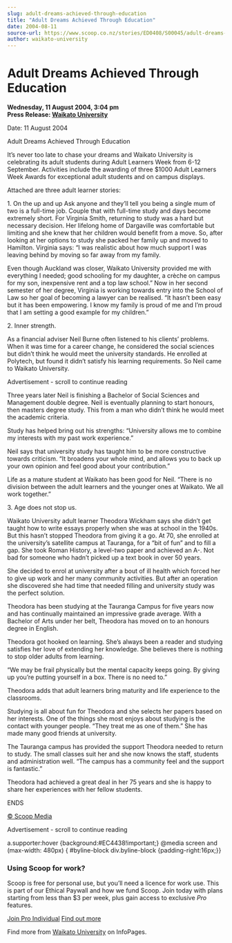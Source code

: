 ```yaml
---
slug: adult-dreams-achieved-through-education
title: "Adult Dreams Achieved Through Education"
date: 2004-08-11
source-url: https://www.scoop.co.nz/stories/ED0408/S00045/adult-dreams-achieved-through-education.htm
author: waikato-university
---
```

Adult Dreams Achieved Through Education
=======================================

**Wednesday, 11 August 2004, 3:04 pm**  
**Press Release: [Waikato University](https://info.scoop.co.nz/Waikato_University)**

Date: 11 August 2004

Adult Dreams Achieved Through Education

It’s never too late to chase your dreams and Waikato University is celebrating its adult students during Adult Learners Week from 6-12 September. Activities include the awarding of three $1000 Adult Learners Week Awards for exceptional adult students and on campus displays.

Attached are three adult learner stories:

1\. On the up and up Ask anyone and they’ll tell you being a single mum of two is a full-time job. Couple that with full-time study and days become extremely short. For Virginia Smith, returning to study was a hard but necessary decision. Her lifelong home of Dargaville was comfortable but limiting and she knew that her children would benefit from a move. So, after looking at her options to study she packed her family up and moved to Hamilton. Virginia says: “I was realistic about how much support I was leaving behind by moving so far away from my family.

Even though Auckland was closer, Waikato University provided me with everything I needed; good schooling for my daughter, a crèche on campus for my son, inexpensive rent and a top law school.” Now in her second semester of her degree, Virginia is working towards entry into the School of Law so her goal of becoming a lawyer can be realised. “It hasn’t been easy but it has been empowering. I know my family is proud of me and I’m proud that I am setting a good example for my children.”

2\. Inner strength.

As a financial adviser Neil Burne often listened to his clients’ problems. When it was time for a career change, he considered the social sciences but didn’t think he would meet the university standards. He enrolled at Polytech, but found it didn’t satisfy his learning requirements. So Neil came to Waikato University.

Advertisement - scroll to continue reading





Three years later Neil is finishing a Bachelor of Social Sciences and Management double degree. Neil is eventually planning to start honours, then masters degree study. This from a man who didn’t think he would meet the academic criteria.

Study has helped bring out his strengths: “University allows me to combine my interests with my past work experience.”

Neil says that university study has taught him to be more constructive towards criticism. “It broadens your whole mind, and allows you to back up your own opinion and feel good about your contribution.”

Life as a mature student at Waikato has been good for Neil. “There is no division between the adult learners and the younger ones at Waikato. We all work together.”

3\. Age does not stop us.

Waikato University adult learner Theodora Wickham says she didn’t get taught how to write essays properly when she was at school in the 1940s. But this hasn’t stopped Theodora from giving it a go. At 70, she enrolled at the university’s satellite campus at Tauranga, for a “bit of fun” and to fill a gap. She took Roman History, a level-two paper and achieved an A-. Not bad for someone who hadn’t picked up a text book in over 50 years.

She decided to enrol at university after a bout of ill health which forced her to give up work and her many community activities. But after an operation she discovered she had time that needed filling and university study was the perfect solution.

Theodora has been studying at the Tauranga Campus for five years now and has continually maintained an impressive grade average. With a Bachelor of Arts under her belt, Theodora has moved on to an honours degree in English.

Theodora got hooked on learning. She’s always been a reader and studying satisfies her love of extending her knowledge. She believes there is nothing to stop older adults from learning.

“We may be frail physically but the mental capacity keeps going. By giving up you’re putting yourself in a box. There is no need to.”

Theodora adds that adult learners bring maturity and life experience to the classrooms.

Studying is all about fun for Theodora and she selects her papers based on her interests. One of the things she most enjoys about studying is the contact with younger people. “They treat me as one of them.” She has made many good friends at university.

The Tauranga campus has provided the support Theodora needed to return to study. The small classes suit her and she now knows the staff, students and administration well. “The campus has a community feel and the support is fantastic.”

Theodora had achieved a great deal in her 75 years and she is happy to share her experiences with her fellow students.

ENDS

[© Scoop Media](http://www.scoop.co.nz/about/terms.html)  

Advertisement - scroll to continue reading



a.supporter:hover {background:#EC4438!important;} @media screen and (max-width: 480px) { #byline-block div.byline-block {padding-right:16px;}}

### Using Scoop for work?

Scoop is free for personal use, but you’ll need a licence for work use. This is part of our Ethical Paywall and how we fund Scoop. Join today with plans starting from less than $3 per week, plus gain access to exclusive _Pro_ features.  
  
[Join Pro Individual](https://pro.scoop.co.nz/Individual/?from=ProIn24) [Find out more](https://pro.scoop.co.nz/using-scoop-for-work/?from=ProIn24)

Find more from [Waikato University](https://info.scoop.co.nz/Waikato_University) on InfoPages.